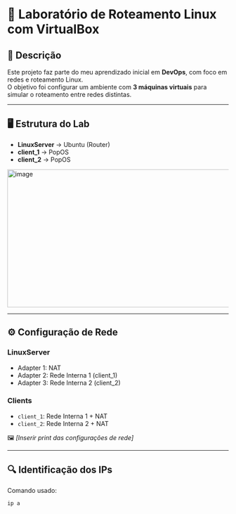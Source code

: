 # 🧠 Laboratório de Roteamento Linux com VirtualBox

## 📘 Descrição

Este projeto faz parte do meu aprendizado inicial em **DevOps**, com foco em redes e roteamento Linux.  
O objetivo foi configurar um ambiente com **3 máquinas virtuais** para simular o roteamento entre redes distintas.

---

## 🖥️ Estrutura do Lab

- **LinuxServer** → Ubuntu (Router)
- **client_1** → PopOS
- **client_2** → PopOS

<img width="718" height="314" alt="image" src="https://github.com/user-attachments/assets/008284a7-4d49-43c9-9a98-453459996860" />


---

## ⚙️ Configuração de Rede

### LinuxServer
- Adapter 1: NAT  
- Adapter 2: Rede Interna 1 (client_1)  
- Adapter 3: Rede Interna 2 (client_2)

### Clients
- `client_1`: Rede Interna 1 + NAT  
- `client_2`: Rede Interna 2 + NAT

🖼️ *[Inserir print das configurações de rede]*

---

## 🔍 Identificação dos IPs

Comando usado:
```bash
ip a
